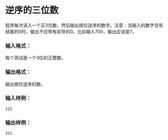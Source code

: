 # 逆序的三位数
程序每次读入一个正3位数，然后输出按位逆序的数字。注意：当输入的数字含有结尾的0时，输出不应带有前导的0。比如输入700，输出应该是7。

### 输入格式：
每个测试是一个3位的正整数。

### 输出格式：
输出按位逆序的数。

### 输入样例：
```
123
```
### 输出样例：
```
321
```